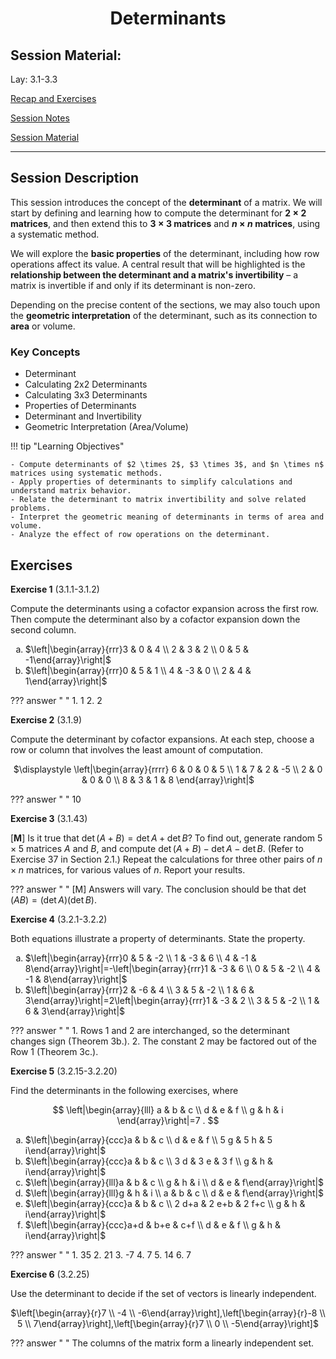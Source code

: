 <h1 align="center">Determinants</h1>


## Session Material:

Lay: 3.1-3.3

[Recap and Exercises]()

[Session Notes]()

[Session Material](https://viaucdk-my.sharepoint.com/:f:/g/personal/rib_viauc_dk/EqnOhUdCrwBLpZNg2NSxmaUBIxBFaoMXe4X_erAXqiUJFA?e=CVLt0G)

---

## Session Description

This session introduces the concept of the **determinant** of a matrix. We will start by defining and learning how to compute the determinant for **$2 \times 2$ matrices**, and then extend this to **$3 \times 3$ matrices** and  **$n \times n$ matrices**, using a systematic method.

We will explore the **basic properties** of the determinant, including how row operations affect its value. A central result that will be highlighted is the **relationship between the determinant and a matrix's invertibility** – a matrix is invertible if and only if its determinant is non-zero.

Depending on the precise content of the sections, we may also touch upon the **geometric interpretation** of the determinant, such as its connection to **area** or volume.

### Key Concepts

*   Determinant
*   Calculating 2x2 Determinants
*   Calculating 3x3 Determinants
*   Properties of Determinants
*   Determinant and Invertibility
*   Geometric Interpretation (Area/Volume)

!!! tip "Learning Objectives"

    - Compute determinants of $2 \times 2$, $3 \times 3$, and $n \times n$ matrices using systematic methods.
    - Apply properties of determinants to simplify calculations and understand matrix behavior.
    - Relate the determinant to matrix invertibility and solve related problems.
    - Interpret the geometric meaning of determinants in terms of area and volume.
    - Analyze the effect of row operations on the determinant.

## Exercises

<!--
​​​3.1: 1, 2, 9, 43   
3.2: 1, 2, 15-20, 25 
-->
<style type="text/css">
    ol { list-style-type: lower-alpha; }
</style>

**Exercise 1** (3.1.1-3.1.2)

Compute the determinants using a cofactor expansion across the first row. Then compute the determinant also by a cofactor expansion down the second column.

1. $\left|\begin{array}{rrr}3 & 0 & 4 \\ 2 & 3 & 2 \\ 0 & 5 & -1\end{array}\right|$
2. $\left|\begin{array}{rrr}0 & 5 & 1 \\ 4 & -3 & 0 \\ 2 & 4 & 1\end{array}\right|$

??? answer "&nbsp;"
    1. 1
    2. 2

**Exercise 2** (3.1.9)

Compute the determinant by cofactor expansions. At each step, choose a row or column that involves the least amount of computation.

<div align="center">
$\displaystyle \left|\begin{array}{rrrr}
6 & 0 & 0 & 5 \\
1 & 7 & 2 & -5 \\
2 & 0 & 0 & 0 \\
8 & 3 & 1 & 8
\end{array}\right|$
</div>

??? answer "&nbsp;"
    10

**Exercise 3** (3.1.43)

$[\mathbf{M}]$ Is it true that $\operatorname{det}(A+B)=\operatorname{det} A+\operatorname{det} B ?$ To find out, generate random $5 \times 5$ matrices $A$ and $B$, and compute $\operatorname{det}(A+B)-\operatorname{det} A-\operatorname{det} B$. (Refer to Exercise 37 in Section 2.1.) Repeat the calculations for three other pairs of $n \times n$ matrices, for various values of $n$. Report your results.

??? answer "&nbsp;"
    [M] Answers will vary. The conclusion should be that $\operatorname{det}(A B)=(\operatorname{det} A)(\operatorname{det} B)$.

**Exercise 4** (3.2.1-3.2.2)

Both equations illustrate a property of determinants. State the property.

1. $\left|\begin{array}{rrr}0 & 5 & -2 \\ 1 & -3 & 6 \\ 4 & -1 & 8\end{array}\right|=-\left|\begin{array}{rrr}1 & -3 & 6 \\ 0 & 5 & -2 \\ 4 & -1 & 8\end{array}\right|$
2. $\left|\begin{array}{rrr}2 & -6 & 4 \\ 3 & 5 & -2 \\ 1 & 6 & 3\end{array}\right|=2\left|\begin{array}{rrr}1 & -3 & 2 \\ 3 & 5 & -2 \\ 1 & 6 & 3\end{array}\right|$

??? answer "&nbsp;"
    1. Rows 1 and 2 are interchanged, so the determinant changes sign (Theorem 3b.).
    2. The constant 2 may be factored out of the Row 1 (Theorem 3c.).

**Exercise 5** (3.2.15-3.2.20)

Find the determinants in the following exercises, where

$$
\left|\begin{array}{lll}
a & b & c \\
d & e & f \\
g & h & i
\end{array}\right|=7 .
$$

1. $\left|\begin{array}{ccc}a & b & c \\ d & e & f \\ 5 g & 5 h & 5 i\end{array}\right|$
2. $\left|\begin{array}{ccc}a & b & c \\ 3 d & 3 e & 3 f \\ g & h & i\end{array}\right|$
3. $\left|\begin{array}{lll}a & b & c \\ g & h & i \\ d & e & f\end{array}\right|$
4. $\left|\begin{array}{lll}g & h & i \\ a & b & c \\ d & e & f\end{array}\right|$
5. $\left|\begin{array}{ccc}a & b & c \\ 2 d+a & 2 e+b & 2 f+c \\ g & h & i\end{array}\right|$
6. $\left|\begin{array}{ccc}a+d & b+e & c+f \\ d & e & f \\ g & h & i\end{array}\right|$

??? answer "&nbsp;"
    1. 35
    2. 21
    3. -7
    4. 7
    5. 14
    6. 7

**Exercise 6** (3.2.25)

Use the determinant to decide if the set of vectors is linearly independent.

<div align="center">
$\left[\begin{array}{r}7 \\ -4 \\ -6\end{array}\right],\left[\begin{array}{r}-8 \\ 5 \\ 7\end{array}\right],\left[\begin{array}{r}7 \\ 0 \\ -5\end{array}\right]$
</div>

??? answer "&nbsp;"
    The columns of the matrix form a linearly independent set.